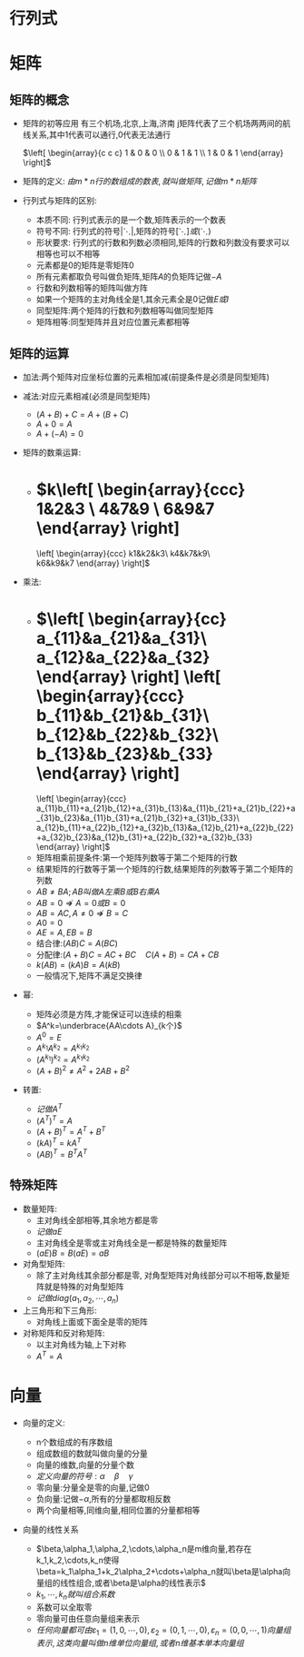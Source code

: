 # 行列式

# 矩阵

##	矩阵的概念

- 矩阵的初等应用
  有三个机场,北京,上海,济南
  j矩阵代表了三个机场两两间的航线关系,其中1代表可以通行,0代表无法通行

  $\left[
       \begin{array}{c c c}
         1 & 0 & 0 \\
         0 & 1 & 1 \\
         1 & 0 & 1
        \end{array}
  \right]$ 

- 矩阵的定义: $由m*n行的数组成的数表,就叫做矩阵,记做m*n矩阵$ 

- 行列式与矩阵的区别:

  - 本质不同: 行列式表示的是一个数,矩阵表示的一个数表
  - 符号不同: 行列式的符号$\left|\ddots\right|$,矩阵的符号$\left[ \ddots \right]或\left( \ddots \right)$  
  - 形状要求: 行列式的行数和列数必须相同,矩阵的行数和列数没有要求可以相等也可以不相等
  - 元素都是0的矩阵是零矩阵$\mathcal 0$ 
  - 所有元素都取负号叫做负矩阵,矩阵$A$的负矩阵记做$-A$ 
  - 行数和列数相等的矩阵叫做方阵
  - 如果一个矩阵的主对角线全是1,其余元素全是0记做$E或I$ 
  - 同型矩阵:两个矩阵的行数和列数相等叫做同型矩阵
  - 矩阵相等:同型矩阵并且对应位置元素都相等

## 矩阵的运算

- 加法:两个矩阵对应坐标位置的元素相加减(前提条件是必须是同型矩阵)
- 减法:对应元素相减(必须是同型矩阵)
  - $(A+B)+C=A+(B+C)$ 
  - $A+\mathcal{0}=A$ 
  - $A+(-A) = \mathcal 0$ 
- 矩阵的数乘运算:
  - $k\left[
    	\begin{array}{ccc}
    		1&2&3 \\
    		4&7&9 \\
    		6&9&7
    	\end{array}
    \right]
    =
    \left[
    	\begin{array}{ccc}
    		k1&k2&k3\\
    		k4&k7&k9\\	
    		k6&k9&k7
    	\end{array}
    \right]$ 
- 乘法:

  - $\left[
    	\begin{array}{cc}
    		a_{11}&a_{21}&a_{31}\\
    		a_{12}&a_{22}&a_{32}
    	\end{array}
    \right]
    \left[
    	\begin{array}{ccc}
    		b_{11}&b_{21}&b_{31}\\
    		b_{12}&b_{22}&b_{32}\\
    		b_{13}&b_{23}&b_{33}
    	\end{array}
    \right]
    =
    \left[
    	\begin{array}{ccc}
  	a_{11}b_{11}+a_{21}b_{12}+a_{31}b_{13}&a_{11}b_{21}+a_{21}b_{22}+a_{31}b_{23}&a_{11}b_{31}+a_{21}b_{32}+a_{31}b_{33}\\
  	a_{12}b_{11}+a_{22}b_{12}+a_{32}b_{13}&a_{12}b_{21}+a_{22}b_{22}+a_{32}b_{23}&a_{12}b_{31}+a_{22}b_{32}+a_{32}b_{33}
    	\end{array}
    \right]$ 
  - 矩阵相乘前提条件:第一个矩阵列数等于第二个矩阵的行数
  - 结果矩阵的行数等于第一个矩阵的行数,结果矩阵的列数等于第二个矩阵的列数
  - $AB\neq BA;AB叫做A左乘B或B右乘A$ 
  - $AB=\mathcal{0}\not\Rightarrow A=\mathcal0或B=\mathcal0$ 
  - $AB=AC,A\neq 0\not\Rightarrow B=C$ 
  - $A\mathcal0=\mathcal0$ 
  - $AE=A, EB=B$ 
  - 结合律:$(AB)C=A(BC)$
  - 分配律:$(A+B)C=AC+BC\quad C(A+B) = CA+CB$ 
  - $k(AB)=(kA)B = A(kB)$ 
  - 一般情况下,矩阵不满足交换律
- 幂:
  - 矩阵必须是方阵,才能保证可以连续的相乘
  - $A^k=\underbrace{AA\cdots A}_{k个}$ 
  - $A^0=E$ 
  - $A^{k_1}A^{k_2}=A^{k_1k_2}$ 
  - $(A^{k_1})^{k_2}=A^{k_1k_2}$ 
  - $(A+B)^2 \neq A^2+2AB+B^2$ 

- 转置:
  - $记做A^T$ 
  - $(A^T)^T=A$ 
  - $(A+B)^T=A^T+B^T$ 
  - $(kA)^T=kA^T$ 
  - $(AB)^T=B^TA^T$ 

## 特殊矩阵

- 数量矩阵:
  - 主对角线全部相等,其余地方都是零
  - $记做aE$
  - 主对角线全是零或主对角线全是一都是特殊的数量矩阵
  - $(aE)B=B(aE)=aB$ 
- 对角型矩阵:
  - 除了主对角线其余部分都是零, 对角型矩阵对角线部分可以不相等,数量矩阵就是特殊的对角型矩阵
  - $记做diag(a_1,a_2,\cdots,a_n)$ 
- 上三角形和下三角形:
  - 对角线上面或下面全是零的矩阵
- 对称矩阵和反对称矩阵:
  - 以主对角线为轴,上下对称
  - $A^T=A$ 

# 向量

- 向量的定义:
  - n个数组成的有序数组
  - 组成数组的数就叫做向量的分量
  - 向量的维数,向量的分量个数
  - $定义向量的符号:\alpha\quad\beta\quad\gamma$ 
  - 零向量:分量全是零的向量,记做$\mathcal0$ 
  - 负向量:记做$-\alpha$,所有的分量都取相反数
  - 两个向量相等,同维向量,相同位置的分量都相等

- 向量的线性关系
  - $\beta,\alpha_1,\alpha_2,\cdots,\alpha_n是m维向量,若存在k_1,k_2,\cdots,k_n使得\beta=k_1\alpha_1+k_2\alpha_2+\cdots+\alpha_n就叫\beta是\alpha向量组的线性组合,或者\beta是\alpha的线性表示$ 
  - $k_1,\cdots,k_n就叫组合系数$ 
  - 系数可以全取零
  - 零向量可由任意向量组来表示
  - $任何向量都可由\varepsilon_1=(1,0,\cdots,0),\varepsilon_2=(0,1,\cdots,0),\varepsilon_n=(0,0,\cdots,1)向量组表示,这类向量叫做n维单位向量组,或者n维基本单本向量组$  
